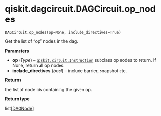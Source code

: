 # qiskit.dagcircuit.DAGCircuit.op\_nodes

`DAGCircuit.op_nodes(op=None, include_directives=True)`

Get the list of “op” nodes in the dag.

**Parameters**

*   **op** (*Type*) – [`qiskit.circuit.Instruction`](qiskit.circuit.Instruction#qiskit.circuit.Instruction "qiskit.circuit.Instruction") subclass op nodes to return. If None, return all op nodes.
*   **include\_directives** (*bool*) – include barrier, snapshot etc.

**Returns**

the list of node ids containing the given op.

**Return type**

list\[[DAGNode](qiskit.dagcircuit.DAGNode#qiskit.dagcircuit.DAGNode "qiskit.dagcircuit.DAGNode")]
